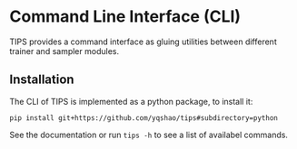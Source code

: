# Command Line Interface (CLI)

TIPS provides a command interface as gluing utilities between different trainer
and sampler modules.

## Installation

The CLI of TIPS is implemented as a python package, to install it:

```
pip install git+https://github.com/yqshao/tips#subdirectory=python
```

See the documentation or run `tips -h` to see a list of availabel commands.
